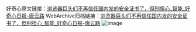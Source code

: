 好奇心原文链接：[浏览器巨头们不再信任国内发的安全证书了，但别担心_智能_好奇心日报-唐云路](https://www.qdaily.com/articles/8111.html)
WebArchive归档链接：[浏览器巨头们不再信任国内发的安全证书了，但别担心_智能_好奇心日报-唐云路](http://web.archive.org/web/20190623152134/https://www.qdaily.com/articles/8111.html)
![image](http://ww3.sinaimg.cn/large/007d5XDply1g3vaoiauhvj30u02xjhdt)
